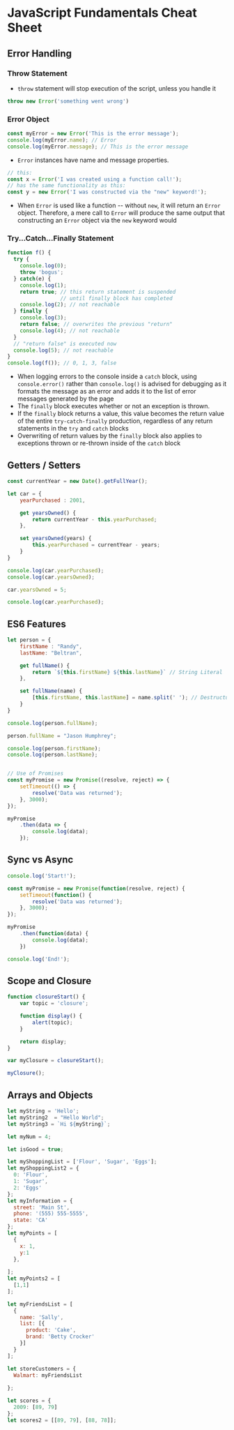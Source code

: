 # JavaScript Fundamentals Cheat Sheet

## Error Handling

### Throw Statement

 - `throw` statement will stop execution of the script, unless you handle it

```javascript
throw new Error('something went wrong')
```

### Error Object

```javascript
const myError = new Error('This is the error message');
console.log(myError.name); // Error
console.log(myError.message); // This is the error message
```
 - `Error` instances have name and message properties.

```javascript
// this:
const x = Error('I was created using a function call!');
​​​​// has the same functionality as this:
const y = new Error('I was constructed via the "new" keyword!');
```
 - When `Error` is used like a function -- without `new`, it will return an `Error` object. Therefore, a mere call to `Error` will produce the same output that constructing an `Error` object via the `new` keyword would

### Try...Catch...Finally Statement

```javascript
function f() {
  try {
    console.log(0);
    throw 'bogus';
  } catch(e) {
    console.log(1);
    return true; // this return statement is suspended
                 // until finally block has completed
    console.log(2); // not reachable
  } finally {
    console.log(3);
    return false; // overwrites the previous "return"
    console.log(4); // not reachable
  }
  // "return false" is executed now  
  console.log(5); // not reachable
}
console.log(f()); // 0, 1, 3, false
```
 - When logging errors to the console inside a `catch` block, using `console.error()` rather than `console.log()` is advised for debugging as it formats the message as an error and adds it to the list of error messages generated by the page
 - The `finally` block executes whether or not an exception is thrown.
 - If the `finally` block returns a value, this value becomes the return value of the entire  `try-catch-finally` production, regardless of any return statements in the `try` and `catch` blocks
 - Overwriting of return values by the `finally` block also applies to exceptions thrown or re-thrown inside of the `catch` block

## Getters / Setters

```javascript
const currentYear = new Date().getFullYear();

let car = {
    yearPurchased : 2001,

    get yearsOwned() {
        return currentYear - this.yearPurchased;
    },

    set yearsOwned(years) {
        this.yearPurchased = currentYear - years;
    }
}

console.log(car.yearPurchased);
console.log(car.yearsOwned);

car.yearsOwned = 5;

console.log(car.yearPurchased);
```

## ES6 Features

```javascript
let person = {
    firstName : "Randy",
    lastName: "Beltran",

    get fullName() {
        return `${this.firstName} ${this.lastName}` // String Literal
    },

    set fullName(name) {
        [this.firstName, this.lastName] = name.split(' '); // Destructuring Assignment
    }
}

console.log(person.fullName);

person.fullName = "Jason Humphrey";

console.log(person.firstName);
console.log(person.lastName);


// Use of Promises
const myPromise = new Promise((resolve, reject) => {
    setTimeout(() => {
        resolve('Data was returned');
    }, 3000);
});

myPromise
    .then(data => {
        console.log(data);
    });
```
## Sync vs Async

```javascript
console.log('Start!');

const myPromise = new Promise(function(resolve, reject) {
    setTimeout(function() {
        resolve('Data was returned');
    }, 3000);
});

myPromise
    .then(function(data) {
        console.log(data);
    })

console.log('End!');
```

## Scope and Closure

```javascript
function closureStart() {
    var topic = 'closure';

    function display() {
        alert(topic);
    }

    return display;
}

var myClosure = closureStart();

myClosure();
```

## Arrays and Objects

```javascript
let myString = 'Hello';
let myString2  = "Hello World";
let myString3 = `Hi ${myString}`;

let myNum = 4;

let isGood = true;

let myShoppingList = ['Flour', 'Sugar', 'Eggs'];
let myShoppingList2 = {
  0: 'Flour',
  1: 'Sugar',
  2: 'Eggs'
};
let myInformation = {
  street: 'Main St',
  phone: '(555) 555-5555',
  state: 'CA'
};
let myPoints = [
  {
    x: 1,
    y:1
  },
  
];
let myPoints2 = [
  [1,1]
];

let myFriendsList = [
  {
    name: 'Sally',
    list: [{
      product: 'Cake',
      brand: 'Betty Crocker'
    }]
  }
];

let storeCustomers = {
  Walmart: myFriendsList
  
};

let scores = {
  2009: [89, 79]
};
let scores2 = [[89, 79], [88, 78]];
```